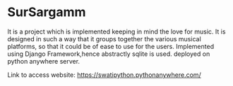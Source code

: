 # SurSargamm
It is a project which is implemented keeping in mind the love for music. It is designed in such a way that it groups together the various musical platforms,
so that it could be of ease to use for the users.
Implemented using Django Framework,hence abstractly sqlite is used.
deployed on python anywhere server.


Link to access website: https://swatipython.pythonanywhere.com/
